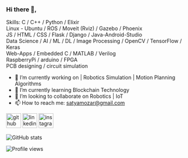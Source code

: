 ### Hi there 👋,                                                                                                                                                                   
                                                                                                                                                                                   
                                                                                                                                                                                                                                                                                                                                                                       
Skills: C / C++ / Python / Elixir                                                                                                                                                                                                                                                                                      
        Linux - Ubuntu / ROS / Moveit (Rviz) / Gazebo / Phoenix                                                                                                                                                                                                                                                                                                     
        JS / HTML / CSS / Flask / Django / Java-Android-Studio                                                                                                                                                                                                                                                
        Data Science / AI / ML / DL / Image Processing / OpenCV / TensorFlow / Keras                                                                                                                                                                                                                                                                     
        Web-Apps / Embedded C / MATLAB / Verilog                                                                                                                                           
        RaspberryPi / arduino / FPGA                                                                                                                                                    
        PCB designing / circuit simulation
        
        


- 🔭 I’m currently working on | Robotics Simulation | Motion Planning Algorithms 
- 🌱 I’m currently learning Blockchain Technology 
- 👯 I’m looking to collaborate on Robotics | IoT
- 📫 How to reach me: satyamozar@gmail.com 

[<img src='https://cdn.jsdelivr.net/npm/simple-icons@3.0.1/icons/github.svg' alt='github' height='40'>](https://github.com/SatyamOzaR)  [<img src='https://cdn.jsdelivr.net/npm/simple-icons@3.0.1/icons/linkedin.svg' alt='linkedin' height='40'>](https://www.linkedin.com/in/satyam-oza-r-7b2835171/)  [<img src='https://cdn.jsdelivr.net/npm/simple-icons@3.0.1/icons/instagram.svg' alt='instagram' height='40'>](https://www.instagram.com/satyamozar/)  

![GitHub stats](https://github-readme-stats.vercel.app/api?username=SatyamOzaR&show_icons=true)  

![Profile views](https://gpvc.arturio.dev/SatyamOzaR)  
